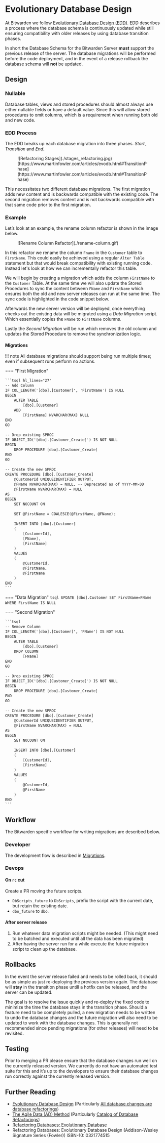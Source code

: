 # Evolutionary Database Design

At Bitwarden we follow [Evolutionary Database Design (EDD)](https://en.wikipedia.org/wiki/Evolutionary_database_design). EDD describes a process where the database schema is continuously updated while still ensuring compatibility with older releases by using database transition phases.

In short the Database Schema for the Bitwarden Server **must** support the previous release of the server. The database migrations will be performed before the code deployment, and in the event of a release rollback the database schema will **not** be updated.

## Design

### Nullable

Database tables, views and stored procedures should almost always use either nullable fields or have a default value. Since this will allow stored procedures to omit columns, which is a requirement when running both old and new code.

### EDD Process

The EDD breaks up each database migration into three phases. _Start_, _Transition_ and _End_.

<figure markdown>
  ![Refactoring Stages](./stages_refactoring.jpg)
  <figcaption markdown>[https://www.martinfowler.com/articles/evodb.html#TransitionPhase](https://www.martinfowler.com/articles/evodb.html#TransitionPhase)</figcaption>
</figure>

This necessitates two different database migrations. The first migration adds new content and is backwards compatible with the existing code. The second migration removes content and is not backwards compatible with that same code prior to the first migration.

### Example

Let’s look at an example, the rename column refactor is shown in the image below.

<figure markdown>
  ![Rename Column Refactor](./rename-column.gif)
</figure>

In this refactor we rename the column `Fname` in the `Customer` table to `FirstName`. This could easily be achieved using a regular `Alter Table` statement but that would break compatibility with existing running code. Instead let's look at how we can incrementally refactor this table.

We will begin by creating a migration which adds the column `FirstName` to the `Customer` Table. At the same time we will also update the Stored Procedures to sync the content between `FName` and `FirstName` which ensures both the old and new server releases can run at the same time. The sync code is highlighted in the code snippet below.

Afterwards the new server version will be deployed, once everything checks out the existing data will be migrated using a _Data Migration_ script. Which essentially copies the `FName` to `FirstName` columns.

Lastly the _Second Migration_ will be run which removes the old column and updates the Stored Procedure to remove the synchronization logic.

#### Migrations

!!! note
    All database migrations should support being run multiple times; even if subsequent runs perform no actions.

=== "First Migration"

    ```tsql hl_lines="27"
    -- Add Column
    IF COL_LENGTH('[dbo].[Customer]', 'FirstName') IS NULL
    BEGIN
        ALTER TABLE
            [dbo].[Customer]
        ADD
            [FirstName] NVARCHAR(MAX) NULL
    END
    GO

    -- Drop existing SPROC
    IF OBJECT_ID('[dbo].[Customer_Create]') IS NOT NULL
    BEGIN
        DROP PROCEDURE [dbo].[Customer_Create]
    END
    GO

    -- Create the new SPROC
    CREATE PROCEDURE [dbo].[Customer_Create]
        @CustomerId UNIQUEIDENTIFIER OUTPUT,
        @FName NVARCHAR(MAX) = NULL, -- Deprecated as of YYYY-MM-DD
        @FirstName NVARCHAR(MAX) = NULL
    AS
    BEGIN
        SET NOCOUNT ON

        SET @FirstName = COALESCE(@FirstName, @FName);

        INSERT INTO [dbo].[Customer]
        (
            [CustomerId],
            [FName],
            [FirstName]
        )
        VALUES
        (
            @CustomerId,
            @FirstName,
            @FirstName
        )
    END
    ```

=== "Data Migration"
    ```tsql
    UPDATE [dbo].Customer SET
        FirstName=FName
    WHERE FirstName IS NULL
    ```

=== "Second Migration"

    ```tsql
    -- Remove Column
    IF COL_LENGTH('[dbo].[Customer]', 'FName') IS NOT NULL
    BEGIN
        ALTER TABLE
            [dbo].[Customer]
        DROP COLUMN
            [FName]
    END
    GO

    -- Drop existing SPROC
    IF OBJECT_ID('[dbo].[Customer_Create]') IS NOT NULL
    BEGIN
        DROP PROCEDURE [dbo].[Customer_Create]
    END
    GO

    -- Create the new SPROC
    CREATE PROCEDURE [dbo].[Customer_Create]
        @CustomerId UNIQUEIDENTIFIER OUTPUT,
        @FirstName NVARCHAR(MAX) = NULL
    AS
    BEGIN
        SET NOCOUNT ON

        INSERT INTO [dbo].[Customer]
        (
            [CustomerId],
            [FirstName]
        )
        VALUES
        (
            @CustomerId,
            @FirstName
        )
    END
    ```

## Workflow

The Bitwarden specific workflow for writing migrations are described below.

### Developer

The development flow is described in [Migrations](./migrations.md).

### Devops

#### On `rc` cut

Create a PR moving the future scripts.

* `DbScripts_future` to `DbScripts`, prefix the script with the current date, but retain the existing date.
* `dbo_future` to `dbo`.

#### After server release

1. Run whatever data migration scripts might be needed. (This might need to be batched and executed until all the data has been migrated)
2. After having the server run for a while execute the future migration script to clean up the database.

## Rollbacks

In the event the server release failed and needs to be rolled back, it should be as simple as just re-deploying the previous version again. The database will **stay** in the transition phase untill a hotfix can be released, and the server can be updated.

The goal is to resolve the issue quickly and re-deploy the fixed code to minimize the time the database stays in the transition phase. Should a feature need to be completely pulled, a new migration needs to be written to undo the database changes and the future migration will also need to be updated to work with the database changes. This is generally not recommended since pending migrations (for other releases) will need to be revisited.

## Testing

Prior to merging a PR please ensure that the database changes run well on the currently released version. We currently do not have an automated test suite for this and it’s up to the developers to ensure their database changes run correctly against the currently released version.

## Further Reading

- [Evolutionary Database Design](https://martinfowler.com/articles/evodb.html)
  (Particularly [All database changes are database refactorings](https://martinfowler.com/articles/evodb.html#AllDatabaseChangesAreMigrations))
- [The Agile Data (AD) Method](http://agiledata.org/)
  (Particularly [Catalog of Database Refactorings](http://agiledata.org/essays/databaseRefactoringCatalog.html))
- [Refactoring Databases: Evolutionary Database](https://databaserefactoring.com/)
- Refactoring Databases: Evolutionary Database Design (Addison-Wesley Signature Series (Fowler)) ISBN-10: 0321774515
